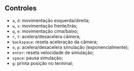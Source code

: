 ## Controles
- `a`, `d`: movimentação esquerda/direita;
- `w`, `s`: movimentação frente/trás;
- `q`, `e`: movimentação cima/baixo;
- `r`, `t`: acelera/desacelera câmera;
- `backspace`: reseta aceleração da câmera;
- `o`, `p`: acelera/desacelera simulação (exponencialmente);
- `enter`: reseta velocidade de simulação;
- `space`: pausa simulação;
- `g`: printa posição no terminal;